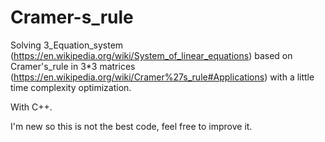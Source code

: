 # Cramer-s_rule
Solving 3_Equation_system (https://en.wikipedia.org/wiki/System_of_linear_equations) based on Cramer's_rule in 3*3 matrices (https://en.wikipedia.org/wiki/Cramer%27s_rule#Applications) with a little time complexity optimization.

With C++.

I'm new so this is not the best code, feel free to improve it.
